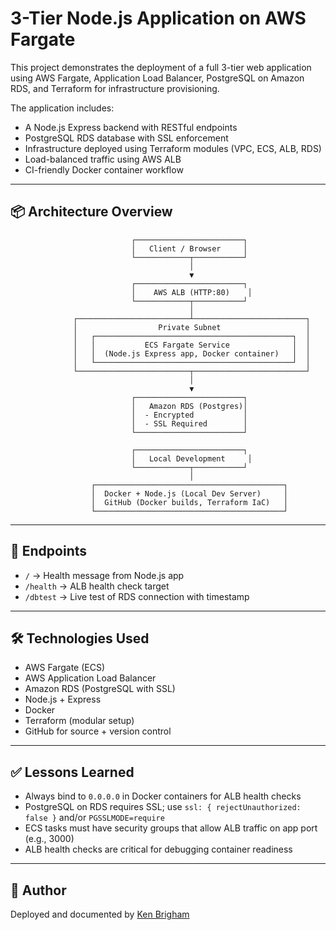 # 3-Tier Node.js Application on AWS Fargate

This project demonstrates the deployment of a full 3-tier web application using AWS Fargate, Application Load Balancer, PostgreSQL on Amazon RDS, and Terraform for infrastructure provisioning.

The application includes:
- A Node.js Express backend with RESTful endpoints
- PostgreSQL RDS database with SSL enforcement
- Infrastructure deployed using Terraform modules (VPC, ECS, ALB, RDS)
- Load-balanced traffic using AWS ALB
- CI-friendly Docker container workflow

---

## 📦 Architecture Overview

```
                           ┌────────────────────────┐
                           │   Client / Browser     │
                           └────────────┬───────────┘
                                        │
                                        ▼
                           ┌────────────────────────┐
                           │    AWS ALB (HTTP:80)    │
                           └────────────┬───────────┘
                                        │
              ┌─────────────────────────┴─────────────────────────┐
              │                  Private Subnet                   │
              │   ┌────────────────────────────────────────────┐  │
              │   │           ECS Fargate Service              │  │
              │   │  (Node.js Express app, Docker container)   │  │
              │   └────────────────────────────────────────────┘  │
              └─────────────────────────┬─────────────────────────┘
                                        │
                                        ▼
                           ┌────────────────────────┐
                           │   Amazon RDS (Postgres)│
                           │  - Encrypted           │
                           │  - SSL Required        │
                           └────────────────────────┘

                           ┌────────────────────────┐
                           │   Local Development     │
                           └────────────┬───────────┘
                                        │
                  ┌──────────────────────────────────────────┐
                  │  Docker + Node.js (Local Dev Server)     │
                  │  GitHub (Docker builds, Terraform IaC)   │
                  └──────────────────────────────────────────┘
```

---

## 🚀 Endpoints

- `/` → Health message from Node.js app
- `/health` → ALB health check target
- `/dbtest` → Live test of RDS connection with timestamp

---

## 🛠️ Technologies Used

- AWS Fargate (ECS)
- AWS Application Load Balancer
- Amazon RDS (PostgreSQL with SSL)
- Node.js + Express
- Docker
- Terraform (modular setup)
- GitHub for source + version control

---

## ✅ Lessons Learned

- Always bind to `0.0.0.0` in Docker containers for ALB health checks
- PostgreSQL on RDS requires SSL; use `ssl: { rejectUnauthorized: false }` and/or `PGSSLMODE=require`
- ECS tasks must have security groups that allow ALB traffic on app port (e.g., 3000)
- ALB health checks are critical for debugging container readiness

---

## 📌 Author

Deployed and documented by [Ken Brigham](https://github.com/KenB773)
